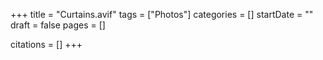 +++
title = "Curtains.avif"
tags = ["Photos"]
categories = []
startDate = ""
draft = false
pages = []

citations = []
+++
